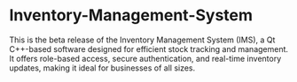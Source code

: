 # Inventory-Management-System
 This is the beta release of the Inventory Management System (IMS), a Qt C++-based software designed for efficient stock tracking and management. It offers role-based access, secure authentication, and real-time inventory updates, making it ideal for businesses of all sizes.
